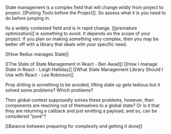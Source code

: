 
State management is a complex field that will change wildly from project to project. [[Putting Tools before the Project]]. So assess what it is you need to do before jumping in.

Its a widely contested field and is in rapid change. [[premature optimization]] is something to avoid. It depends on the scope of your project. If you plan on making something very complex, then you may be better off with a library that deals with your specific need.


[[How Redux manages State]]


[[The State of State Management in React - Ben Awad]]
[[How I manage State in React - Leigh Halliday]]
[[What State Management Library Should I Use with React - Lee Robinson]]


Prop drilling is something to be avoided, lifting state up gets tedious but it solved some problems? Which problems?

Then global context supposedly solves these problems, however, then components are reaching out of themselves to a global state? Or is it that they are returning a callback and just emitting a payload, and so, can be considered "pure"?

[[Balance between preparing for complexity and getting it done]]